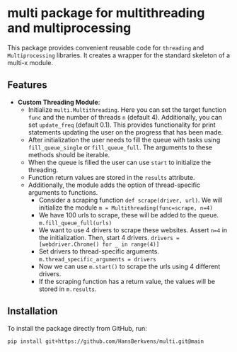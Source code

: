 # multi package for multithreading and multiprocessing

This package provides convenient reusable code for `threading` and `Multiprocessing` libraries. It creates a wrapper for the standard skeleton of a multi-x module.

## Features
- **Custom Threading Module**: 
  - Initialize `multi.Multithreading`. Here you can set the target function `func` and the number of threads `n` (default 4). Additionally, you can set `update_freq` (default 0.1). This provides functionality for print statements updating the user on the progress that has been made. 
  - After initialization the user needs to fill the queue with tasks using `fill_queue_single` or `fill_queue_full`. The arguments to these methods should be iterable.
  - When the queue is filled the user can use `start` to initialize the threading.
  - Function return values are stored in the `results` attribute.
  - Additionally, the module adds the option of thread-specific arguments to functions.
    - Consider a scraping function `def scrape(driver, url)`. We will initialize the module `m = Multithreading(func=scrape, n=4)`
    - We have 100 urls to scrape, these will be added to the queue. `m.fill_queue_full(urls)`
    - We want to use 4 drivers to scrape these websites. Assert `n=4` in the initialization. Then, start 4 drivers. `drivers = [webdriver.Chrome() for _ in range(4)]`
    - Set drivers to thread-specific arguments. `m.thread_specific_arguments = drivers`
    - Now we can use `m.start()` to scrape the urls using 4 different drivers.
    - If the scraping function has a return value, the values will be stored in `m.results`.

## Installation

To install the package directly from GitHub, run:

```bash
pip install git+https://github.com/HansBerkvens/multi.git@main
```